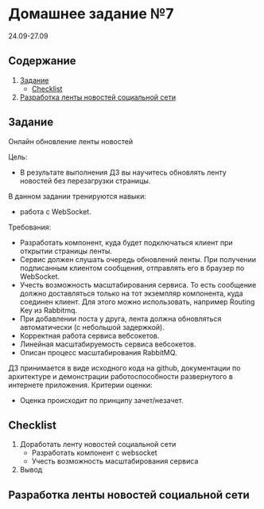 # Домашнее задание №7
24.09-27.09
## Содержание
1. [Задание](#task)
    - [Checklist ](#checklist)
2. [Разработка ленты новостей социальной сети](#dev)

<a name="task"></a>
## Задание
Онлайн обновление ленты новостей

Цель:
- В результате выполнения ДЗ вы научитесь обновлять ленту новостей без перезагрузки страницы.

В данном задании тренируются навыки:
- работа с WebSocket.

Требования:
- Разработать компонент, куда будет подключаться клиент при открытии страницы ленты.
- Сервис должен слушать очередь обновлений ленты. При получении подписанным клиентом сообщения, отправлять его в браузер по WebSocket.
- Учесть возможность масштабирования сервиса. То есть сообщение должно доставляться только на тот экземпляр компонента, куда соединен клиент. Для этого можно использовать, например Routing Key из Rabbitmq.
- При добавлении поста у друга, лента должна обновляться автоматически (с небольшой задержкой).
- Корректная работа сервиса вебсокетов.
- Линейная масштабируемость сервиса вебсокетов.
- Описан процесс масштабирования RabbitMQ.

ДЗ принимается в виде исходного кода на github, документации по архитектуре и демонстрации работоспособности развернутого в интернете приложения.
Критерии оценки:
- Оценка происходит по принципу зачет/незачет.

<a name="checklist"></a>
## Checklist
1. Доработать ленту новостей социальной сети
    - Разработать компонент c websocket
    - Учесть возможность масштабирования сервиса
4. Вывод

<a name="dev"></a>
## Разработка ленты новостей социальной сети


